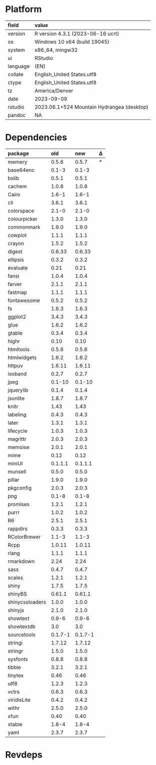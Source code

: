# Platform

|field    |value                                      |
|:--------|:------------------------------------------|
|version  |R version 4.3.1 (2023-06-16 ucrt)          |
|os       |Windows 10 x64 (build 19045)               |
|system   |x86_64, mingw32                            |
|ui       |RStudio                                    |
|language |(EN)                                       |
|collate  |English_United States.utf8                 |
|ctype    |English_United States.utf8                 |
|tz       |America/Denver                             |
|date     |2023-09-09                                 |
|rstudio  |2023.06.1+524 Mountain Hydrangea (desktop) |
|pandoc   |NA                                         |

# Dependencies

|package         |old     |new     |Δ  |
|:---------------|:-------|:-------|:--|
|memery          |0.5.6   |0.5.7   |*  |
|base64enc       |0.1-3   |0.1-3   |   |
|bslib           |0.5.1   |0.5.1   |   |
|cachem          |1.0.8   |1.0.8   |   |
|Cairo           |1.6-1   |1.6-1   |   |
|cli             |3.6.1   |3.6.1   |   |
|colorspace      |2.1-0   |2.1-0   |   |
|colourpicker    |1.3.0   |1.3.0   |   |
|commonmark      |1.9.0   |1.9.0   |   |
|cowplot         |1.1.1   |1.1.1   |   |
|crayon          |1.5.2   |1.5.2   |   |
|digest          |0.6.33  |0.6.33  |   |
|ellipsis        |0.3.2   |0.3.2   |   |
|evaluate        |0.21    |0.21    |   |
|fansi           |1.0.4   |1.0.4   |   |
|farver          |2.1.1   |2.1.1   |   |
|fastmap         |1.1.1   |1.1.1   |   |
|fontawesome     |0.5.2   |0.5.2   |   |
|fs              |1.6.3   |1.6.3   |   |
|ggplot2         |3.4.3   |3.4.3   |   |
|glue            |1.6.2   |1.6.2   |   |
|gtable          |0.3.4   |0.3.4   |   |
|highr           |0.10    |0.10    |   |
|htmltools       |0.5.6   |0.5.6   |   |
|htmlwidgets     |1.6.2   |1.6.2   |   |
|httpuv          |1.6.11  |1.6.11  |   |
|isoband         |0.2.7   |0.2.7   |   |
|jpeg            |0.1-10  |0.1-10  |   |
|jquerylib       |0.1.4   |0.1.4   |   |
|jsonlite        |1.8.7   |1.8.7   |   |
|knitr           |1.43    |1.43    |   |
|labeling        |0.4.3   |0.4.3   |   |
|later           |1.3.1   |1.3.1   |   |
|lifecycle       |1.0.3   |1.0.3   |   |
|magrittr        |2.0.3   |2.0.3   |   |
|memoise         |2.0.1   |2.0.1   |   |
|mime            |0.12    |0.12    |   |
|miniUI          |0.1.1.1 |0.1.1.1 |   |
|munsell         |0.5.0   |0.5.0   |   |
|pillar          |1.9.0   |1.9.0   |   |
|pkgconfig       |2.0.3   |2.0.3   |   |
|png             |0.1-8   |0.1-8   |   |
|promises        |1.2.1   |1.2.1   |   |
|purrr           |1.0.2   |1.0.2   |   |
|R6              |2.5.1   |2.5.1   |   |
|rappdirs        |0.3.3   |0.3.3   |   |
|RColorBrewer    |1.1-3   |1.1-3   |   |
|Rcpp            |1.0.11  |1.0.11  |   |
|rlang           |1.1.1   |1.1.1   |   |
|rmarkdown       |2.24    |2.24    |   |
|sass            |0.4.7   |0.4.7   |   |
|scales          |1.2.1   |1.2.1   |   |
|shiny           |1.7.5   |1.7.5   |   |
|shinyBS         |0.61.1  |0.61.1  |   |
|shinycssloaders |1.0.0   |1.0.0   |   |
|shinyjs         |2.1.0   |2.1.0   |   |
|showtext        |0.9-6   |0.9-6   |   |
|showtextdb      |3.0     |3.0     |   |
|sourcetools     |0.1.7-1 |0.1.7-1 |   |
|stringi         |1.7.12  |1.7.12  |   |
|stringr         |1.5.0   |1.5.0   |   |
|sysfonts        |0.8.8   |0.8.8   |   |
|tibble          |3.2.1   |3.2.1   |   |
|tinytex         |0.46    |0.46    |   |
|utf8            |1.2.3   |1.2.3   |   |
|vctrs           |0.6.3   |0.6.3   |   |
|viridisLite     |0.4.2   |0.4.2   |   |
|withr           |2.5.0   |2.5.0   |   |
|xfun            |0.40    |0.40    |   |
|xtable          |1.8-4   |1.8-4   |   |
|yaml            |2.3.7   |2.3.7   |   |

# Revdeps

